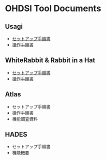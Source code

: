 # **OHDSI Tool Documents**

## **Usagi**
- [セットアップ手順書](https://RWD-data-environment-in-Hospital.github.io/Documents/Usagi_Setup_Process_Document.html)
- [操作手順書](https://RWD-data-environment-in-Hospital.github.io/Documents/Usagi_Operation_Procedures_manual.html)

## **WhiteRabbit & Rabbit in a Hat**
- [セットアップ手順書](https://RWD-data-environment-in-Hospital.github.io/Documents/WhiteRabbit_Setup_Process_Document.html)
- [操作手順書](https://RWD-data-environment-in-Hospital.github.io/Documents/WhiteRabbit_Process_Document.html)

## **Atlas**
- セットアップ手順書
- 操作手順書
- 機能調査資料

## **HADES**
- セットアップ手順書
- 機能概要
